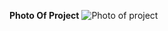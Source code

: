 **Photo Of Project**
![Photo of project](https://user-images.githubusercontent.com/43557035/140644882-46d3925c-4938-4794-ab6c-9900e892a4f6.PNG)
